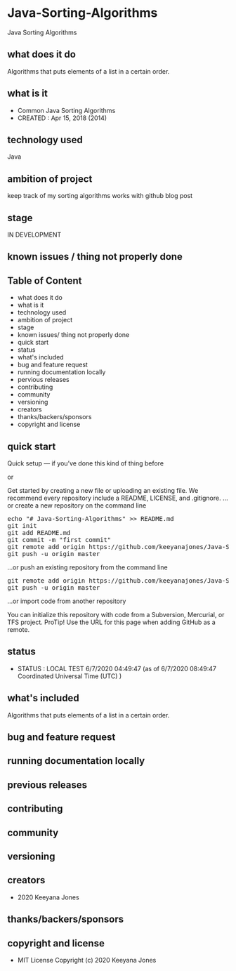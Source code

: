 # Java-Sorting-Algorithms
Java Sorting Algorithms
 
## what does it do
Algorithms that puts elements of a list in a certain order. 

## what is it
- Common Java Sorting Algorithms
- CREATED : Apr 15, 2018 (2014)

## technology used
Java 

## ambition of project
keep track of my sorting algorithms works with github blog post

## stage
IN DEVELOPMENT

## known issues / thing not properly done 

## Table of Content
- what does it do 
- what is it
- technology used
- ambition of project
- stage
- known issues/ thing not properly done
- quick start
- status
- what's included
- bug and feature request
- running documentation locally
- pervious releases
- contributing
- community 
- versioning
- creators
- thanks/backers/sponsors
- copyright and license

## quick start
Quick setup — if you’ve done this kind of thing before

or

Get started by creating a new file or uploading an existing file. We recommend every repository include a README, LICENSE, and .gitignore.
…or create a new repository on the command line

<pre>
echo "# Java-Sorting-Algorithms" >> README.md
git init
git add README.md
git commit -m "first commit"
git remote add origin https://github.com/keeyanajones/Java-Sorting-Algorithms.git
git push -u origin master
</pre>                

…or push an existing repository from the command line

<pre>
git remote add origin https://github.com/keeyanajones/Java-Sorting-Algorithms.git
git push -u origin master
</pre>

…or import code from another repository

You can initialize this repository with code from a Subversion, Mercurial, or TFS project.
ProTip! Use the URL for this page when adding GitHub as a remote. 

## status
- STATUS : LOCAL TEST 6/7/2020 04:49:47 (as of 6/7/2020 08:49:47 Coordinated Universal Time (UTC) )

## what's included
Algorithms that puts elements of a list in a certain order. 
    
## bug and feature request

## running documentation locally

## previous releases

## contributing

## community
 
## versioning

## creators
 - 2020 Keeyana Jones

## thanks/backers/sponsors

## copyright and license 
 - MIT License Copyright (c) 2020 Keeyana Jones